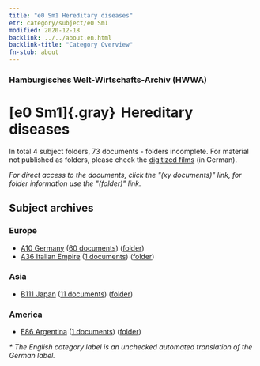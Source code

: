 ```yaml
---
title: "e0 Sm1 Hereditary diseases"
etr: category/subject/e0 Sm1
modified: 2020-12-18
backlink: ../../about.en.html
backlink-title: "Category Overview"
fn-stub: about
---
```


### Hamburgisches Welt-Wirtschafts-Archiv (HWWA)
# [e0 Sm1]{.gray}&#8201; Hereditary diseases&#160; 





In total 4 subject folders, 73 documents - folders incomplete.
For material not published as folders, please check the [digitized films](/film/h1_sh) (in German).

_For direct access to the documents, click the "(xy documents)" link, for folder information use the "(folder)" link._

## Subject archives



### Europe

- [A10 Germany](../../../geo/about.en.html#A10) (<a href="https://dfg-viewer.de/show/?tx_dlf[id]=https://pm20.zbw.eu/mets/sh/1261xx/126128/1442xx/144278/public.mets.en.xml" target="_blank">60 documents</a>) ([folder](http://purl.org/pressemappe20/folder/sh/126128,144278))
- [A36 Italian Empire](../../../geo/about.en.html#A36) (<a href="https://dfg-viewer.de/show/?tx_dlf[id]=https://pm20.zbw.eu/mets/sh/1410xx/141012/1442xx/144278/public.mets.en.xml" target="_blank">1 documents</a>) ([folder](http://purl.org/pressemappe20/folder/sh/141012,144278))

### Asia

- [B111 Japan](../../../geo/about.en.html#B111) (<a href="https://dfg-viewer.de/show/?tx_dlf[id]=https://pm20.zbw.eu/mets/sh/1412xx/141272/1442xx/144278/public.mets.en.xml" target="_blank">11 documents</a>) ([folder](http://purl.org/pressemappe20/folder/sh/141272,144278))

### America

- [E86 Argentina](../../../geo/about.en.html#E86) (<a href="https://dfg-viewer.de/show/?tx_dlf[id]=https://pm20.zbw.eu/mets/sh/1416xx/141692/1442xx/144278/public.mets.en.xml" target="_blank">1 documents</a>) ([folder](http://purl.org/pressemappe20/folder/sh/141692,144278))


_* The English category label is an unchecked automated translation of the German label._

